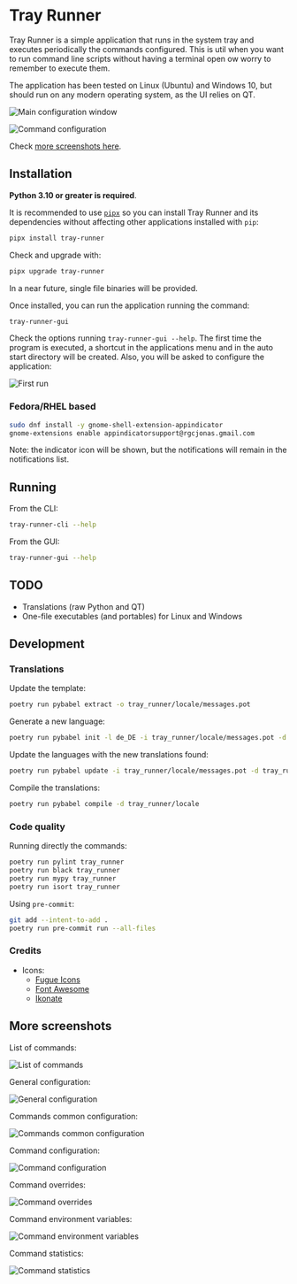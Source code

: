 # Tray Runner

Tray Runner is a simple application that runs in the system tray and executes periodically the commands configured. This is util when you want to run command line scripts without having a terminal open ow worry to remember to execute them.

The application has been tested on Linux (Ubuntu) and Windows 10, but should run on any modern operating system, as the UI relies on QT.

![Main configuration window](https://github.com/okelet/tray-runner/raw/main/docs/config_commands.png)

![Command configuration](https://github.com/okelet/tray-runner/raw/main/docs/command_general.png)

Check [more screenshots here](#more-screenshots).

## Installation

**Python 3.10 or greater is required**.

It is recommended to use [`pipx`](https://github.com/pypa/pipx) so you can install Tray Runner and its dependencies without affecting other applications installed with `pip`:

```bash
pipx install tray-runner
```

Check and upgrade with:

```bash
pipx upgrade tray-runner
```

In a near future, single file binaries will be provided.

Once installed, you can run the application running the command:

```bash
tray-runner-gui
```

Check the options running `tray-runner-gui --help`. The first time the program is executed, a shortcut in the applications menu and in the auto start directory will be created. Also, you will be asked to configure the application:

![First run](https://github.com/okelet/tray-runner/raw/main/docs/first_run.png)

### Fedora/RHEL based

```bash
sudo dnf install -y gnome-shell-extension-appindicator
gnome-extensions enable appindicatorsupport@rgcjonas.gmail.com
```

Note: the indicator icon will be shown, but the notifications will remain in the notifications list.

## Running

From the CLI:

```bash
tray-runner-cli --help
```

From the GUI:

```bash
tray-runner-gui --help
```

## TODO

* Translations (raw Python and QT)
* One-file executables (and portables) for Linux and Windows

## Development

### Translations

Update the template:

```bash
poetry run pybabel extract -o tray_runner/locale/messages.pot
```

Generate a new language:

```bash
poetry run pybabel init -l de_DE -i tray_runner/locale/messages.pot -d tray_runner/locale
```

Update the languages with the new translations found:

```bash
poetry run pybabel update -i tray_runner/locale/messages.pot -d tray_runner/locale
```

Compile the translations:

```bash
poetry run pybabel compile -d tray_runner/locale
```

### Code quality

Running directly the commands:

```bash
poetry run pylint tray_runner
poetry run black tray_runner
poetry run mypy tray_runner
poetry run isort tray_runner
```

Using `pre-commit`:

```bash
git add --intent-to-add .
poetry run pre-commit run --all-files
```

### Credits

* Icons:
  * [Fugue Icons](https://p.yusukekamiyamane.com/)
  * [Font Awesome](https://fontawesome.com/)
  * [Ikonate](https://ikonate.com/)

## More screenshots

List of commands:

![List of commands](https://github.com/okelet/tray-runner/raw/main/docs/config_commands.png)

General configuration:

![General configuration](https://github.com/okelet/tray-runner/raw/main/docs/config_general.png)

Commands common configuration:

![Commands common configuration](https://github.com/okelet/tray-runner/raw/main/docs/config_common.png)

Command configuration:

![Command configuration](https://github.com/okelet/tray-runner/raw/main/docs/command_general.png)

Command overrides:

![Command overrides](https://github.com/okelet/tray-runner/raw/main/docs/command_options.png)

Command environment variables:

![Command environment variables](https://github.com/okelet/tray-runner/raw/main/docs/command_environment.png)

Command statistics:

![Command statistics](https://github.com/okelet/tray-runner/raw/main/docs/command_statistics.png)
